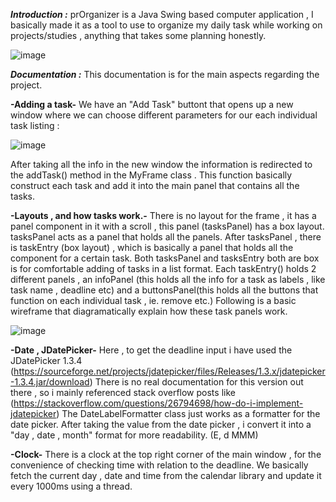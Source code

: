 _**Introduction :**_
prOrganizer is a Java Swing based computer application , I basically made it as a tool to use to organize my daily task while working on projects/studies , anything that takes some planning honestly.

![image](https://github.com/Yash-29-10-2003/prOrganizer/assets/89728102/e7361033-7bc4-48c4-a5e5-cf76ace98b0f)

_**Documentation :**_
This documentation is for the main aspects regarding the project.

**-Adding a task-**
We have an "Add Task" buttont that opens up a new window where we can choose different parameters for our each individual task listing :

![image](https://github.com/Yash-29-10-2003/prOrganizer/assets/89728102/bc079e0e-9c3e-45d5-bc42-e39d5d8d3b60)

After taking all the info in the new window the information is redirected to the addTask() method in the MyFrame class .
This function basically construct each task and add it into the main panel that contains all the tasks.

**-Layouts , and how tasks work.-**
There is no layout for the frame , it has a panel component in it with a scroll , this panel (tasksPanel) has a box layout.
tasksPanel acts as a panel that holds all the panels.
After tasksPanel , there is taskEntry (box layout) , which is basically a panel that holds all the component for a certain task.
Both tasksPanel and tasksEntry both are box is for comfortable adding of tasks in a list format.
Each taskEntry() holds 2 different panels , an infoPanel (this holds all the info for a task as labels , like task name , deadline etc) and a buttonsPanel(this holds all the buttons that function on each individual task , ie. remove etc.)
Following is a basic wireframe that diagramatically explain how these task panels work.

![image](https://github.com/Yash-29-10-2003/prOrganizer/assets/89728102/f29287e3-c286-4cee-bd7f-75d47f492868)

**-Date , JDatePicker-**
Here , to get the deadline input i have used the JDatePicker 1.3.4 (https://sourceforge.net/projects/jdatepicker/files/Releases/1.3.x/jdatepicker-1.3.4.jar/download)
There is no real documentation for this version out there , so i mainly referenced stack overflow posts like (https://stackoverflow.com/questions/26794698/how-do-i-implement-jdatepicker)
The DateLabelFormatter class just works as a formatter for the date picker.
After taking the value from the date picker , i convert it into a "day , date , month" format for more readability. (E, d MMM)


**-Clock-**
There is a clock at the top right corner of the main window , for the convenience of checking time with relation to the deadline.
We basically fetch the current day , date and time from the calendar library and update it every 1000ms using a thread.



